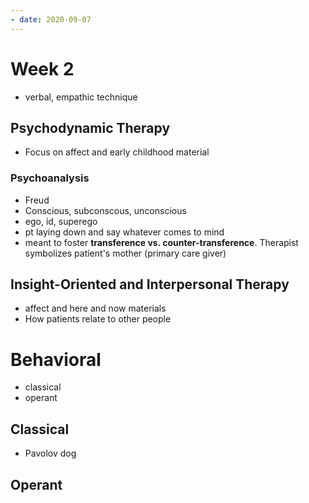 ```yaml
---
- date: 2020-09-07
---
```


# Week 2

- verbal, empathic technique

## Psychodynamic Therapy

- Focus on affect and early childhood material

### Psychoanalysis

- Freud
- Conscious, subconscous, unconscious
- ego, id, superego
- pt laying down and say whatever comes to mind
- meant to foster **transference vs. counter-transference**. Therapist symbolizes patient's mother (primary care giver)

## Insight-Oriented and Interpersonal Therapy

- affect and here and now materials
- How patients relate to other people

# Behavioral

- classical
- operant

## Classical

- Pavolov dog

## Operant

